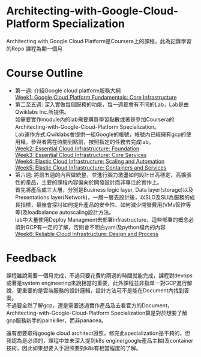 # Architecting-with-Google-Cloud-Platform Specialization
Architecting with Google Cloud Platform是Coursera上的課程，此為記錄學習的Repo
課程為期一個月
# Course Outline
* 第一週: 介紹Google cloud platform服務大綱<br />
  [Week1: Google Cloud Platform Fundamentals: Core Infrastructure](https://www.coursera.org/learn/gcp-fundamentals)<br />
* 第二至五週: 深入實做每個服務的功能，每一週都會有不同的Lab，Lab是由Qwiklabs Inc.所提供。<br />
如需要實作module內的lab需要購買學習點數或著是參加Coursera的Architecting-with-Google-Cloud-Platform Specialization。<br />
Lab運作方式:Qwiklabs會提供一組Google的帳號，帳號內已經擁有gcp的使用權。參與者需在時間到點前，按照指定的任務去完成lab。<br />
[Week2: Essential Cloud Infrastructure: Foundation](https://www.coursera.org/learn/gcp-infrastructure-foundation)<br />
[Week3: Essential Cloud Infrastructure: Core Services](https://www.coursera.org/learn/gcp-infrastructure-core-services)<br />
[Week4: Elastic Cloud Infrastructure: Scaling and Automation](https://www.coursera.org/learn/gcp-infrastructure-scaling-automation)<br />
[Week5: Elastic Cloud Infrastructure: Containers and Services](https://www.coursera.org/learn/gcp-infrastructure-containers-services)<br />
* 第六週: 將前五週的內容做統整，並進行腦力激盪如何設計出高穩定、高擴張性的產品，主要的課程內容偏向於開發設計而非專注於實作上。<br />
首先將產品成三大層，分別是Business logic layer, Data layer(storage)以及Presentations layer(Network)，一層一層去設計後，以SLO及SLI為服務的成長指標，最後會探討如何提升產品的安全性、如何減少開發費用(VMs管控等等)及loadbalance autoscaling設計方法。<br />
lab中大量使用Deploy Managment去部署infrastructure，這些部署的概念必須對GCP有一定的了解，否則會不明白yaml及python檔內的內容<br />
[Week6: Reliable Cloud Infrastructure: Design and Process](https://www.coursera.org/learn/cloud-infrastructure-design-process)<br />
# Feedback
課程雖說需要一個月完成，不過只要花費約兩週的時間就能完成，課程對devops或著是system engineering來說相當的重要，此外課程並非指單一對GCP進行解說，更重要的是雲端服務的設計邏輯，設計方法可不是能在Document內找到答案。<br />
不過要全然了解gcp，還是需要透過實作產品及去看官方的Document，Architecting-with-Google-Cloud-Platform Specialization算是對於想要了解gcp服務新手的painkiller，而非panacea。<br />

還有想要取得google cloud architect證照，修完此specialization是不夠的，但我認為是必須的，課程中並未深入提到k8s engine(google產品主軸)及container技術，因此如果想要入手證照要對k8s有相當程度的了解。
